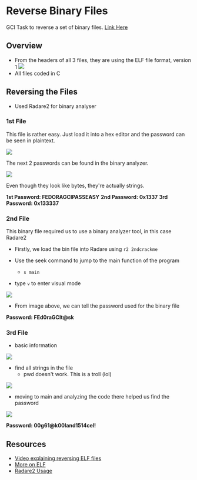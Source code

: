 # Reverse Binary Files
GCI Task to reverse a set of binary files.
[Link Here](https://github.com/nishantparhi/Crackit-GCI)

## Overview
- From the headers of all 3 files, they are using the ELF file format, version 1
![](https://i.imgur.com/PHoq74K.png)
- All files coded in C

## Reversing the Files
- Used Radare2 for binary analyser

### 1st File
This file is rather easy. Just load it into a hex editor and the password can be seen in plaintext.

![](https://i.imgur.com/Gya3rIU.png)

The next 2 passwords can be found in the binary analyzer.

![](https://i.imgur.com/fjeb1ru.png)

Even though they look like bytes, they're actually strings.

__1st Password: FEDORAGCIPASSEASY__
__2nd Password: 0x1337__
__3rd Password: 0x133337__

### 2nd File
This binary file required us to use a binary analyzer tool, in this case Radare2

- Firstly, we load the bin file into Radare using `r2 2ndcrackme`

- Use the seek command to jump to the main function of the program
    - `s main`
- type `v` to enter visual mode

![](https://i.imgur.com/NRnlcyd.png)

- From image above, we can tell the password used for the binary file

__Password: FEd0raGCIt@sk__


### 3rd File
- basic information

![](https://i.imgur.com/3xR6CI2.png)

- find all strings in the file
    - pwd doesn't work. This is a troll (lol)

![](https://i.imgur.com/VpoPF6j.png)

- moving to main and analyzing the code there helped us find the password

![](https://i.imgur.com/QxLePtF.png)

__Password: 00g61@k00land1514cel!__



## Resources
- [Video explaining reversing ELF files](https://youtu.be/OBDuoqyZ4UA)
- [More on ELF](https://linux-audit.com/elf-binaries-on-linux-understanding-and-analysis/)
- [Radare2 Usage](https://medium.com/@jacob16682/reverse-engineering-using-radare2-588775ea38d5)